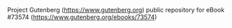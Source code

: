Project Gutenberg (https://www.gutenberg.org) public repository for eBook #73574 (https://www.gutenberg.org/ebooks/73574)
